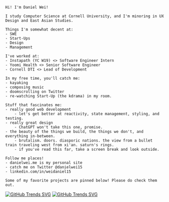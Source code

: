 ```
Hi! I'm Daniel Wei!

I study Computer Science at Cornell University, and I'm minoring in UX Design and East Asian Studies.

Things I'm somewhat decent at:
- SWE
- Start-Ups
- Design
- Management

I've worked at:
- Instapath (YC W19) <> Software Engineer Intern
- Yoomi Health <> Senior Software Engineer
- Cornell DTI <> Lead of Development

In my free time, you'll catch me:
- kayaking
- composing music
- doomscrolling on Twitter
- re-watching Start-Up (the kdrama) in my room.

Stuff that fascinates me:
- really good web development
    - let's get better at reactivity, state management, styling, and testing.
- really great design
    - ChatGPT won't take this one, promise.
- the beauty of the things we build, the things we don't, and everything in-between.
    - brutalism. doors. diasporic nations. the view from a bullet train traveling west from xi'an. saturn's rings.
    - if you've read this far, take a screen break and look outside.

Follow me places! 
- danielwei.me is my personal site
- catch me on Twitter @danielwei15
- linkedin.com/in/weidaniel15

Some of my favorite projects are pinned below! Please do check them out.

```

[![GitHub Trends SVG](https://api.githubtrends.io/user/svg/epicdragon44/langs?time_range=one_year&include_private=True&loc_metric=changed&theme=dark)](https://githubtrends.io)   [![GitHub Trends SVG](https://api.githubtrends.io/user/svg/epicdragon44/repos?time_range=six_months&include_private=True&group=private&theme=dark)](https://githubtrends.io)
